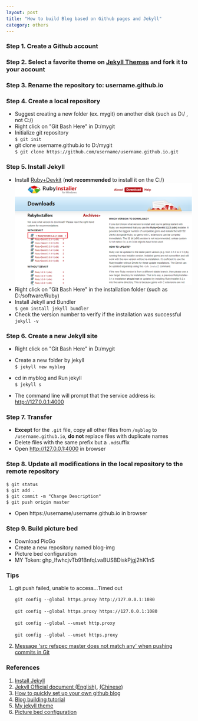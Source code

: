 ```yaml
---
layout: post
title: "How to build Blog based on Github pages and Jekyll"
category: others
---
```



### Step 1. Create a Github account


### Step 2. Select a favorite theme on [Jekyll Themes](http://jekyllthemes.org/) and fork it to your account


### Step 3. Rename the repository to: **username**.github.io 


### Step 4. Create a local repository

- Suggest creating a new folder (ex. mygit) on another disk (such as D:/ , not C:/)
- Right click on "Git Bash Here" in D:/mygit
- Initialize git repository\
`$ git init`
- git clone username.github.io to D:/mygit\
`$ git clone https://github.com/username/username.github.io.git`

### Step 5. Install Jekyll

- Install [Ruby+Devkit](https://rubyinstaller.org/downloads/) (**not recommended** to install it on the C:/)\
![alt text](https://raw.githubusercontent.com/QinyuGuo-Pot/blog-img/main/image.png)
- Right click on "Git Bash Here" in the installation folder (such as D:/software/Ruby)
- Install Jekyll and Bundler\
`$ gem install jekyll bundler`
- Check the version number to verify if the installation was successful\
`jekyll -v`

### Step 6. Create a new Jekyll site 

- Right click on "Git Bash Here" in D:/mygit
- Create a new folder by jekyll\
`$ jekyll new myblog`
- cd in myblog and Run jekyll\
`$ jekyll s`

- The command line will prompt that the service address is: http://127.0.0.1:4000

### Step 7. Transfer
 
- **Except** for the `.git` file, copy all other files from `/myblog` to `/username.github.io`, **do not** replace files with duplicate names
- Delete files with the same prefix but a `.md`suffix
- Open http://127.0.0.1:4000 in browser

### Step 8. Update all modifications in the local repository to the remote repository

```
$ git status 
$ git add .
$ git commit -m "Change Description"
$ git push origin master
```
- Open https://username/username.github.io in browser

### Step 9. Build picture bed
- Download PicGo
- Create a new repository named blog-img
- Picture bed configuration 
- MY Token: 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


### Tips
1. git push failed, unable to access...Timed out
    ```
    git config --global https.proxy http://127.0.0.1:1080

    git config --global https.proxy https://127.0.0.1:1080

    git config --global --unset http.proxy

    git config --global --unset https.proxy
    ```
2. [Message 'src refspec master does not match any' when pushing commits in Git](https://stackoverflow.com/questions/4181861/message-src-refspec-master-does-not-match-any-when-pushing-commits-in-git)

### References
1. [Install Jekyll](https://nxjniexiao.github.io/2018/08/17/jkeyll-install/)
2. [Jekyll Official document (English)](https://jekyllrb.com/), [(Chinese)](https://jekyllcn.com/docs/home/)
3. [How to quickly set up your own github blog](https://keysaim.github.io/post/blog/2017-08-15-how-to-setup-your-github-io-blog/)
4. [Blog building tutorial](https://github.com/qiubaiying/qiubaiying.github.io/wiki/%E5%8D%9A%E5%AE%A2%E6%90%AD%E5%BB%BA%E8%AF%A6%E7%BB%86%E6%95%99%E7%A8%8B)
5. [My jekyll theme](http://jekyllthemes.org/themes/no-style-please/)
6. [Picture bed configuration](https://zhuanlan.zhihu.com/p/353775844)